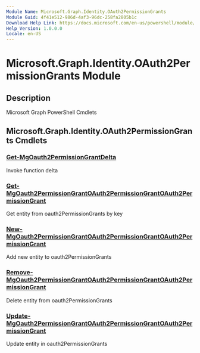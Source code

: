 ```yaml
---
Module Name: Microsoft.Graph.Identity.OAuth2PermissionGrants
Module Guid: 4f41e512-986d-4af3-96dc-258fa2805b1c
Download Help Link: https://docs.microsoft.com/en-us/powershell/module/microsoft.graph.identity.oauth2permissiongrants
Help Version: 1.0.0.0
Locale: en-US
---
```


# Microsoft.Graph.Identity.OAuth2PermissionGrants Module
## Description
Microsoft Graph PowerShell Cmdlets

## Microsoft.Graph.Identity.OAuth2PermissionGrants Cmdlets
### [Get-MgOauth2PermissionGrantDelta](Get-MgOauth2PermissionGrantDelta.md)
Invoke function delta

### [Get-MgOauth2PermissionGrantOAuth2PermissionGrantOAuth2PermissionGrant](Get-MgOauth2PermissionGrantOAuth2PermissionGrantOAuth2PermissionGrant.md)
Get entity from oauth2PermissionGrants by key

### [New-MgOauth2PermissionGrantOAuth2PermissionGrantOAuth2PermissionGrant](New-MgOauth2PermissionGrantOAuth2PermissionGrantOAuth2PermissionGrant.md)
Add new entity to oauth2PermissionGrants

### [Remove-MgOauth2PermissionGrantOAuth2PermissionGrantOAuth2PermissionGrant](Remove-MgOauth2PermissionGrantOAuth2PermissionGrantOAuth2PermissionGrant.md)
Delete entity from oauth2PermissionGrants

### [Update-MgOauth2PermissionGrantOAuth2PermissionGrantOAuth2PermissionGrant](Update-MgOauth2PermissionGrantOAuth2PermissionGrantOAuth2PermissionGrant.md)
Update entity in oauth2PermissionGrants

